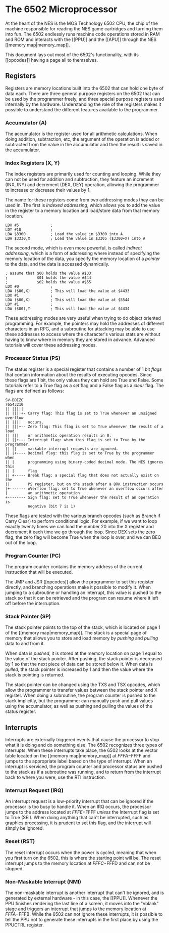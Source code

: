 The 6502 Microprocessor
=======================
At the heart of the NES is the MOS Technology 6502 CPU, the chip of the machine
responsible for reading the NES game cartridges and turning them into fun.
The 6502 endlessly runs machine code operations stored in RAM and ROM and
interacts with the [[PPU]] and the [[APU]] through the NES
[[memory map|memory_map]].

This document lays out most of the 6502's functionality, with its [[opcodes]]
having a page all to themselves.


Registers
---------
Registers are memory locations built into the 6502 that can hold one byte of
data each. There are three general purpose registers on the 6502 that can be
used by the programmer freely, and three special purpose registers used
internally by the hardware. Understanding the role of the registers makes it
possible to understand the different features available to the programmer.


### Accumulator (A)
The accumulator is the register used for all arithmetic calculations. When doing
addition, subtraction, etc, the argument of the operation is added or subtracted
from the value in the accumulator and then the result is saved in the accumulator.


### Index Registers (X, Y)
The index registers are primarily used for counting and looping. While they can
not be used for addition and subtraction, they feature an increment (INX, INY)
and decrement (DEX, DEY) operation, allowing the programmer to increase or
decrease their values by 1.

The name for these registers come from two addressing modes they can be used in.
The first is *indexed addressing*, which allows you to add the value in the
register to a memory location and load/store data from that memory location.

    LDX #5              ;
    LDY #10             ; 
    LDA $3300           ; Load the value in $3300 into A
    LDA $3330,X         ; Load the value in $3305 ($3300+X) into A

The second mode, which is even more powerful, is called *indirect addressing*,
which is a form of addressing where instead of specifying the memory location
of the data, you specify the memory location of a *pointer* to the data, and
the data is accessed dynamically.

    ; assume that $00 holds the value #$33
    ;             $01 holds the value #$44
    ;             $02 holds the value #$55
    LDX #0              ;
    LDA ($00,X)         ; This will load the value at $4433
    LDX #1              ;
    LDA ($00,X)         ; This will load the value at $5544   
    LDY #1              ;
    LDA ($00),Y         ; This will load the value at $4434

These addressing modes are very useful when trying to do object oriented
programming. For example, the pointers may hold the addresses of different
characters in an RPG, and a subroutine for attacking may be able to use these
addresses to access where the character's various stats are without having to
know where in memory they are stored in advance. Advanced tutorials will cover
these addressing modes.


### Processor Status (PS)
The status register is a special register that contains a number of 1 bit *flags*
that contain information about the results of executing opcodes. Since these
flags are 1 bit, the only values they can hold are True and False. Some tutorials
refer to a True flag as a *set* flag and a False flag as a *clear* flag.
The flags are defined as follows:

    SV-BDIZC
    76543210
    || |||||
    || ||||+- Carry flag: This flag is set to True whenever an unsigned overflow
    || ||||   occurs.
    || |||+-- Zero flag: This flag is set to True whenever the result of a load
    || |||    or arithmetic operation results in 0.
    || ||+--- Interrupt flag: when this flag is set to True by the programmer,
    || ||     maskable interrupt requests are ignored.
    || |+---- Decimal flag: this flag is set to True by the programmer when
    || |      programming using binary-coded decimal mode. The NES ignores this
    || |      flag
    || +----- Break flag: a special flag that does not actually exist on the
    ||        PS register, but on the stack after a BRK instruction occurs
    |+------- oVerflow flag: set to True whenever an overflow occurs after
    |         an arithmetic operation
    +-------- Sign flag: set to True whenever the result of an operation is
              negative (bit 7 is 1)

These flags are tested with the various branch opcodes (such as Branch if Carry
Clear) to perform conditional logic. For example, if we want to loop exactly
twenty times we can load the number 20 into the X register and decrement it each
time we go through the loop. Since DEX sets the zero flag, the zero flag will
become True when the loop is over, and we can BEQ out of the loop.


### Program Counter (PC)
The program counter contains the memory address of the current instruction
that will be executed.

The JMP and JSR [[opcodes]] allow the programmer to set this register directly,
and branching operations make it possible to modify it. When jumping to a
subroutine or handling an interrupt, this value is pushed to the stack so that
it can be retrieved and the program can resume where it left off before the
interruption.


### Stack Pointer (SP)
The stack pointer points to the top of the stack, which is located on page 1
of the [[memory map|memory_map]]. The stack is a special page of memory that
allows you to store and load memory by *pushing* and *pulling* data to and from
it.

When data is *pushed*, it is stored at the memory location on page 1 equal to the
value of the stack pointer. After pushing, the stack pointer is decreased by 1
so that the next piece of data can be stored below it. When data is *pulled*,
the stack pointer is increased by 1 and then the value where the stack is pointing
is returned.

The stack pointer can be changed using the TXS and TSX opcodes, which allow the
programmer to transfer values between the stack pointer and X register. When
doing a subroutine, the program counter is pushed to the stack implicitly, but
the programmer can manually push and pull values using the accumulator, as well
as pushing and pulling the values of the status register.


Interrupts
----------
Interrupts are externally triggered events that cause the processor to stop what
it is doing and do something else. The 6502 recognizes three types of interrupts.
When these interrupts take place, the 6502 looks at the vector table located
on the [[memory map|memory_map]] at $FFFA-$FFFF and jumps to the appropriate
label based on the type of interrupt. When an interrupt is serviced, the
program counter and processor status are pushed to the stack as if a subroutine
was running, and to return from the interrupt back to where you were, use
the RTI instruction.


### Interrupt Request (IRQ)
An interrupt request is a low-priority interrupt that can be ignored if the
processor is too busy to handle it. When an IRQ occurs, the processor jumps
to the address located at $FFFE-$FFFF *unless* the Interrupt flag is set to
True (SEI). When doing anything that can't be interrupted, such as graphics
processing, it is prudent to set this flag, and the interrupt will simply
be ignored.


### Reset (RST)
The reset interrupt occurs when the power is cycled, meaning that when you
first turn on the 6502, this is where the starting point will be. The
reset interrupt jumps to the memory location at $FFFC-$FFFD and can not be
stopped.


### Non-Maskable Interrupt (NMI)
The non-maskable interrupt is another interrupt that can't be ignored, and
is generated by external hardware - in this case, the [[PPU]]. Whenever the
PPU finishes rendering the last line of a screen, it moves into the "vblank"
stage and triggers an interrupt that jumps to the memory location at 
$FFFA-$FFFB. While the 6502 can not ignore these interrupts, it is possible
to tell the PPU not to generate these interrupts in the first place by using
the PPUCTRL register.

